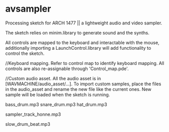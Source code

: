 # avsampler
Processing sketch for ARCH 1477 || a lightweight audio and video sampler.

The sketch relies on minim.library  to generate sound and the synths.

All controls are mapped to the keyboard and interactable with the mouse, additionally importing a LaunchControl.library 
will add functionality to control the sketch.


//Keyboard mapping.
Refer to control map to identify keyboard mapping.
All controls are also re-assignable through 'Control_map.pde'.


//Custom audio asset.
All the audio asset is in [WAVMACHINE/audio_asset/...]. To import custom samples, place the files in the audio_asset and rename the new file like the current ones. New sample will be loaded when the sketch is running.

bass_drum.mp3
snare_drum.mp3
hat_drum.mp3

sampler_track_honne.mp3

slow_drum_beat.mp3

